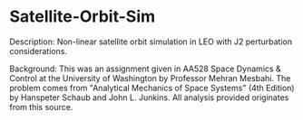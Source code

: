 # Satellite-Orbit-Sim
Description: Non-linear satellite orbit simulation in LEO with J2 perturbation considerations.

Background: This was an assignment given in AA528 Space Dynamics & Control at the University of Washington by Professor Mehran Mesbahi. The problem comes from "Analytical Mechanics of Space Systems" (4th Edition) by Hanspeter Schaub and John L. Junkins. All analysis provided originates from this source.
